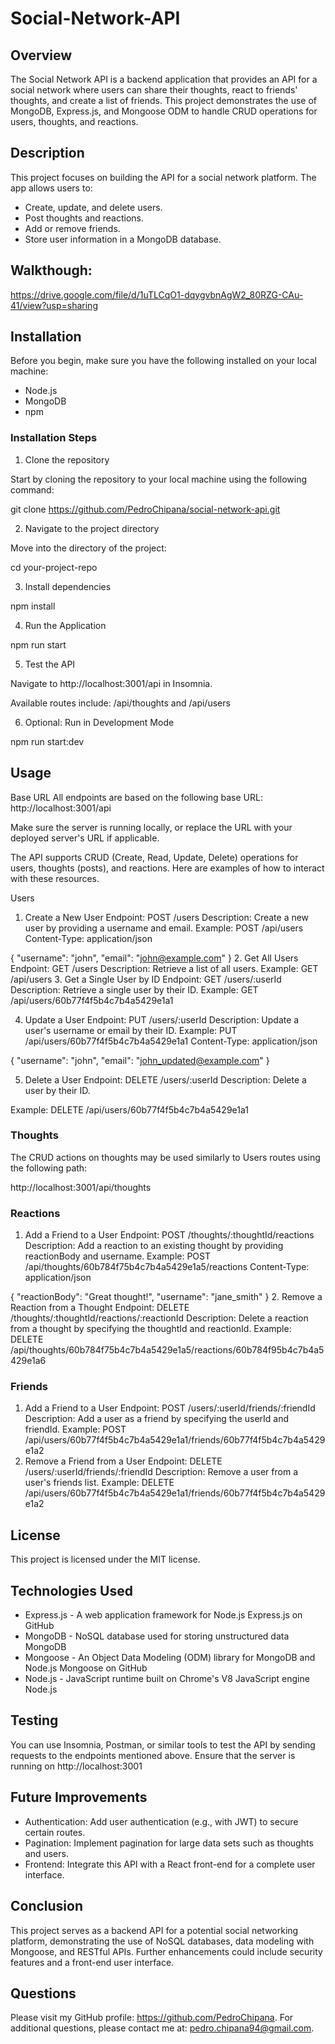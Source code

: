 # Social-Network-API

## Overview

The Social Network API is a backend application that provides an API for a social network where users can share their thoughts, react to friends' thoughts, and create a list of friends. This project demonstrates the use of MongoDB, Express.js, and Mongoose ODM to handle CRUD operations for users, thoughts, and reactions.

## Description

This project focuses on building the API for a social network platform. The app allows users to:

- Create, update, and delete users.
- Post thoughts and reactions.
- Add or remove friends.
- Store user information in a MongoDB database.

## Walkthough:
https://drive.google.com/file/d/1uTLCqO1-dqygvbnAgW2_80RZG-CAu-41/view?usp=sharing


## Installation

Before you begin, make sure you have the following installed on your local machine:

- Node.js
- MongoDB
- npm

### Installation Steps

1. Clone the repository

Start by cloning the repository to your local machine using the following command:

git clone https://github.com/PedroChipana/social-network-api.git

2. Navigate to the project directory

Move into the directory of the project:

cd your-project-repo

3. Install dependencies

npm install

4. Run the Application

npm run start

5. Test the API

Navigate to http://localhost:3001/api in Insomnia.

Available routes include: /api/thoughts and /api/users

6. Optional: Run in Development Mode

npm run start:dev

## Usage

Base URL
All endpoints are based on the following base URL: http://localhost:3001/api

Make sure the server is running locally, or replace the URL with your deployed server's URL if applicable.

The API supports CRUD (Create, Read, Update, Delete) operations for users, thoughts (posts), and reactions. Here are examples of how to interact with these resources.

Users
1. Create a New User
Endpoint: POST /users
Description: Create a new user by providing a username and email.
Example:
POST /api/users
Content-Type: application/json

{
  "username": "john",
  "email": "john@example.com"
}
2. Get All Users
Endpoint: GET /users
Description: Retrieve a list of all users.
Example:
GET /api/users
3. Get a Single User by ID
Endpoint: GET /users/:userId
Description: Retrieve a single user by their ID.
Example:
GET /api/users/60b77f4f5b4c7b4a5429e1a1

4. Update a User
Endpoint: PUT /users/:userId
Description: Update a user's username or email by their ID.
Example:
PUT /api/users/60b77f4f5b4c7b4a5429e1a1
Content-Type: application/json

{
  "username": "john",
  "email": "john_updated@example.com"
}

5. Delete a User
Endpoint: DELETE /users/:userId
Description: Delete a user by their ID.

Example:
DELETE /api/users/60b77f4f5b4c7b4a5429e1a1

### Thoughts
The CRUD actions on thoughts may be used similarly to Users routes using the following path:

http://localhost:3001/api/thoughts

### Reactions

1. Add a Friend to a User
Endpoint: POST /thoughts/:thoughtId/reactions
Description: Add a reaction to an existing thought by providing reactionBody and username.
Example:
POST /api/thoughts/60b784f75b4c7b4a5429e1a5/reactions
Content-Type: application/json

{
  "reactionBody": "Great thought!",
  "username": "jane_smith"
}
2. Remove a Reaction from a Thought
Endpoint: DELETE /thoughts/:thoughtId/reactions/:reactionId
Description: Delete a reaction from a thought by specifying the thoughtId and reactionId.
Example:
DELETE /api/thoughts/60b784f75b4c7b4a5429e1a5/reactions/60b784f95b4c7b4a5429e1a6

### Friends

1. Add a Friend to a User
Endpoint: POST /users/:userId/friends/:friendId
Description: Add a user as a friend by specifying the userId and friendId.
Example:
POST /api/users/60b77f4f5b4c7b4a5429e1a1/friends/60b77f4f5b4c7b4a5429e1a2
2. Remove a Friend from a User
Endpoint: DELETE /users/:userId/friends/:friendId
Description: Remove a user from a user's friends list.
Example:
DELETE /api/users/60b77f4f5b4c7b4a5429e1a1/friends/60b77f4f5b4c7b4a5429e1a2


## License

This project is licensed under the MIT license.

## Technologies Used

- Express.js - A web application framework for Node.js Express.js on GitHub
- MongoDB - NoSQL database used for storing unstructured data MongoDB
- Mongoose - An Object Data Modeling (ODM) library for MongoDB and Node.js Mongoose on GitHub
- Node.js - JavaScript runtime built on Chrome's V8 JavaScript engine Node.js

## Testing

You can use Insomnia, Postman, or similar tools to test the API by sending requests to the endpoints mentioned above. Ensure that the server is running on http://localhost:3001

## Future Improvements

- Authentication: Add user authentication (e.g., with JWT) to secure certain routes.
- Pagination: Implement pagination for large data sets such as thoughts and users.
- Frontend: Integrate this API with a React front-end for a complete user interface.

## Conclusion

This project serves as a backend API for a potential social networking platform, demonstrating the use of NoSQL databases, data modeling with Mongoose, and RESTful APIs. Further enhancements could include security features and a front-end user interface.

## Questions
Please visit my GitHub profile: https://github.com/PedroChipana.
For additional questions, please contact me at: pedro.chipana94@gmail.com.